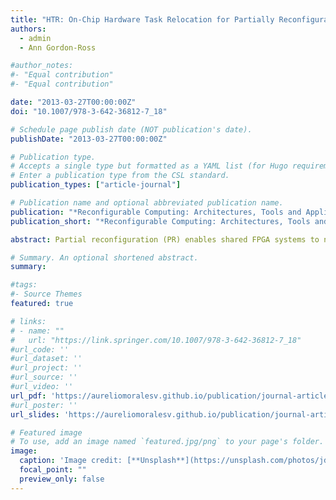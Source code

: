 ```yaml
---
title: "HTR: On-Chip Hardware Task Relocation for Partially Reconfigurable FPGAs"
authors:
  - admin
  - Ann Gordon-Ross

#author_notes:
#- "Equal contribution"
#- "Equal contribution"

date: "2013-03-27T00:00:00Z"
doi: "10.1007/978-3-642-36812-7_18"

# Schedule page publish date (NOT publication's date).
publishDate: "2013-03-27T00:00:00Z"

# Publication type.
# Accepts a single type but formatted as a YAML list (for Hugo requirements).
# Enter a publication type from the CSL standard.
publication_types: ["article-journal"]

# Publication name and optional abbreviated publication name.
publication: "*Reconfigurable Computing: Architectures, Tools and Applications, 9th International Symposium, ARC2013. Lecture Notes in Computer Science, vol. 7806*"
publication_short: "*Reconfigurable Computing: Architectures, Tools and Applications, 9th International Symposium, ARC2013. Lecture Notes in Computer Science, vol. 7806*"

abstract: Partial reconfiguration (PR) enables shared FPGA systems to non-intrusively time multiplex hardware tasks in partially reconfigurable regions (PRRs). To fully exploit PR, higher priority tasks should preempt lower priority tasks and preempted tasks should resume execution in any PRR. This preemption/resumption requires saving/restoring the preempted task’s execution context and relocating the task to another PRR, however, prior works only provide partial solutions and impose limitations and/or overheads. We propose on-chip hardware task relocation (HTR) software, which enables a task’s execution state to be saved, relocated to, and restored in any PRR with sufficient resources. The HTR software executes on a soft-core processor in the FPGA’s static region, and is thus portable across any system/application. Experimental results evaluate HTR execution times, enabling designers to tradeoff task/PRR granularity and HTR execution times based on application requirements.

# Summary. An optional shortened abstract.
summary: 

#tags:
#- Source Themes
featured: true

# links:
# - name: ""
#   url: "https://link.springer.com/10.1007/978-3-642-36812-7_18"
#url_code: ''
#url_dataset: ''
#url_project: ''
#url_source: ''
#url_video: ''
url_pdf: 'https://aureliomoralesv.github.io/publication/journal-article/ARC13_morales_HTR-licensed.pdf'
#url_poster: ''
url_slides: 'https://aureliomoralesv.github.io/publication/journal-article/ARC13_morales_HTR_slides.pptx'

# Featured image
# To use, add an image named `featured.jpg/png` to your page's folder. 
image:
  caption: 'Image credit: [**Unsplash**](https://unsplash.com/photos/jdD8gXaTZsc)'
  focal_point: ""
  preview_only: false
---
```



